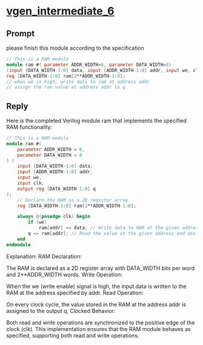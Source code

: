 # [vgen_intermediate_6](https://github.com/shailja-thakur/VGen/blob/main/prompts-and-testbenches/intermediate6/prompt3_ram.v)
## Prompt
please finish this module according to the specification
```verilog
// This is a RAM module
module ram #( parameter ADDR_WIDTH=6, parameter DATA_WIDTH=8) 
(input [DATA_WIDTH-1:0] data, input [ADDR_WIDTH-1:0] addr, input we, clk, output [DATA_WIDTH-1:0] q);
reg [DATA_WIDTH-1:0] ram[2**ADDR_WIDTH-1:0];
// when we is high, write data to ram at address addr
// assign the ram value at address addr to q
```
## Reply
Here is the completed Verilog module ram that implements the specified RAM functionality:
```verilog
// This is a RAM module
module ram #( 
    parameter ADDR_WIDTH = 6, 
    parameter DATA_WIDTH = 8
) (
    input [DATA_WIDTH-1:0] data, 
    input [ADDR_WIDTH-1:0] addr, 
    input we, 
    input clk, 
    output reg [DATA_WIDTH-1:0] q
);
    // Declare the RAM as a 2D register array
    reg [DATA_WIDTH-1:0] ram[2**ADDR_WIDTH-1:0];

    always @(posedge clk) begin
        if (we) 
            ram[addr] <= data; // Write data to RAM at the given address when write enable (we) is high
        q <= ram[addr]; // Read the value at the given address and assign it to q
    end
endmodule
```
Explanation:
RAM Declaration:

The RAM is declared as a 2D register array with DATA_WIDTH bits per word and 2**ADDR_WIDTH words.
Write Operation:

When the we (write enable) signal is high, the input data is written to the RAM at the address specified by addr.
Read Operation:

On every clock cycle, the value stored in the RAM at the address addr is assigned to the output q.
Clocked Behavior:

Both read and write operations are synchronized to the positive edge of the clock (clk).
This implementation ensures that the RAM module behaves as specified, supporting both read and write operations.